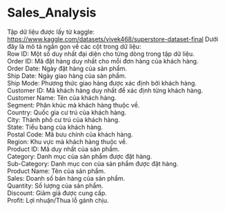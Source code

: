 # Sales_Analysis

Tập dữ liệu được lấy từ kaggle: https://www.kaggle.com/datasets/vivek468/superstore-dataset-final
Dưới đây là mô tả ngắn gọn về các cột trong dữ liệu:  
Row ID: Một số duy nhất đại diện cho từng dòng trong tập dữ liệu.  
Order ID: Mã đặt hàng duy nhất cho mỗi đơn hàng của khách hàng.  
Order Date: Ngày đặt hàng của sản phẩm.  
Ship Date: Ngày giao hàng của sản phẩm.  
Ship Mode: Phương thức giao hàng được xác định bởi khách hàng.  
Customer ID: Mã khách hàng duy nhất để xác định từng khách hàng.  
Customer Name: Tên của khách hàng.  
Segment: Phân khúc mà khách hàng thuộc về.  
Country: Quốc gia cư trú của khách hàng.  
City: Thành phố cư trú của khách hàng.  
State: Tiểu bang của khách hàng.  
Postal Code: Mã bưu chính của khách hàng.  
Region: Khu vực mà khách hàng thuộc về.  
Product ID: Mã duy nhất của sản phẩm.  
Category: Danh mục của sản phẩm được đặt hàng.  
Sub-Category: Danh mục con của sản phẩm được đặt hàng.  
Product Name: Tên của sản phẩm.  
Sales: Doanh số bán hàng của sản phẩm.  
Quantity: Số lượng của sản phẩm.  
Discount: Giảm giá được cung cấp.  
Profit: Lợi nhuận/Thua lỗ gánh chịu.  

